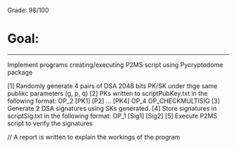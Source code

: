 Grade: 98/100

# Goal:
-------
Implement programs creating/executing P2MS script using Pycryptodome package

[1] Randomly generate 4 pairs of DSA 2048 bits PK/SK under thge same publikc parameters (g, p, q)
[2] PKs written to scriptPubKey.txt in the following format: OP_2 [PK1] [P2] … [PK4] OP_4 OP_CHECKMULTISIG
[3] Generate 2 DSA signatures using SKs generated.
[4] Store signatures in scriptSig.txt in the following format: OP_1 [Sig1] [Sig2]
[5] Execute P2MS script to verify the signatures


// A report is written to explain the workings of the program